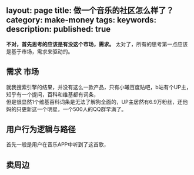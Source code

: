 layout: page
title:  做一个音乐的社区怎么样了？
category: make-money
tags:
keywords:
description:
published:  true
---


**不对，首先思考的应该是有没这个市场，需求。**  太对了，所有的思考第一点应该是基于市场，需求来驱动的。
## 需求 市场
就我搜索引擎的结果，并没有这么一款产品，只有小曦百度贴吧，b站有个UP主，知乎有一个提问，百科和维基都有词条，  
但是很显然1个维基百科词条是无法了解狗全面的，UP主居然有6.9万粉丝，还他妈的只更新这一个明星，一个500人的QQ群早满了。



## 用户行为逻辑与路径
首先一般是用户在音乐APP中听到了这首歌，

## 卖周边








